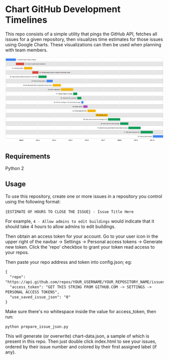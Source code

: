 # Chart GitHub Development Timelines

This repo consists of a simple utility that pings the GitHub API, fetches all issues for a given repository, then visualizes time estimates for those issues using Google Charts. These visualizations can then be used when planning with team members.

![Sample timeline](https://github.com/yaledhlab/development-timelines/raw/master/images/chart.png)

## Requirements

Python 2

## Usage

To use this repository, create one or more issues in a repository you control using the following format:

`{ESTIMATE OF HOURS TO CLOSE THE ISSUE} - Issue Title Here`

For example, `4 - Allow admins to edit buildings` would indicate that it should take 4 hours to allow admins to edit buildings.

Then obtain an access token for your account. Go to your user icon in the upper right of the navbar -> Settings -> Personal access tokens -> Generate new token. Click the 'repo' checkbox to grant your token read access to your repos.

Then paste your repo address and token into config.json; eg:

```
{
  "repo": "https://api.github.com/repos/YOUR_USERNAME/YOUR_REPOSITORY_NAME/issues",
  "access_token": "GET THIS STRING FROM GITHUB.COM -> SETTINGS -> PERSONAL ACCESS TOKENS",
  "use_saved_issue_json": "0"
}
```

Make sure there's no whitespace inside the value for access_token, then run:

```
python prepare_issue_json.py
```

This will generate (or overwrite) chart-data.json, a sample of which is present in this repo. Then just double click index.html to see your issues, ordered by their issue number and colored by their first assigned label (if any). 